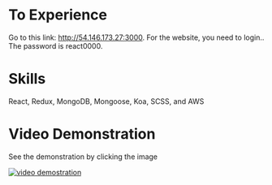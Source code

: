 # To Experience
Go to this link: http://54.146.173.27:3000. 
For the website, you need to login.. The password is react0000. 

# Skills
React, Redux, MongoDB, Mongoose, Koa, SCSS, and AWS

# Video Demonstration
See the demonstration by clicking the image

[![video demostration](https://img.youtube.com/vi/CjBA5pO6w-E/0.jpg)](https://youtu.be/CjBA5pO6w-E)
